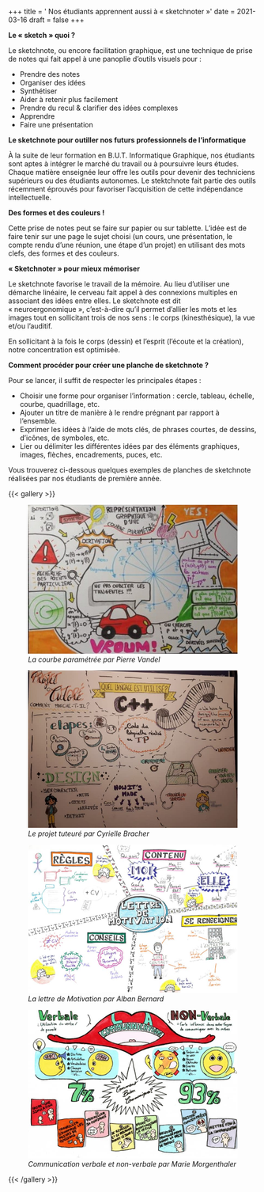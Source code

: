 +++
title = ' Nos étudiants apprennent aussi à « sketchnoter »'
date = 2021-03-16
draft = false
+++

  

**Le « sketch » quoi ?**

Le sketchnote, ou encore facilitation graphique, est une technique de prise de notes qui fait appel à une panoplie d’outils visuels pour :

*   Prendre des notes
*   Organiser des idées
*   Synthétiser
*   Aider à retenir plus facilement
*   Prendre du recul & clarifier des idées complexes
*   Apprendre
*   Faire une présentation

**Le sketchnote pour outiller nos futurs professionnels de l’informatique**

À la suite de leur formation en B.U.T. Informatique Graphique, nos étudiants sont aptes à intégrer le marché du travail ou à poursuivre leurs études. Chaque matière enseignée leur offre les outils pour devenir des techniciens supérieurs ou des étudiants autonomes. Le stektchnote fait partie des outils récemment éprouvés pour favoriser l’acquisition de cette indépendance intellectuelle.

**Des formes et des couleurs !**

Cette prise de notes peut se faire sur papier ou sur tablette. L’idée est de faire tenir sur une page le sujet choisi (un cours, une présentation, le compte rendu d’une réunion, une étape d’un projet) en utilisant des mots clefs, des formes et des couleurs.

**« Sketchnoter » pour mieux mémoriser**

Le sketchnote favorise le travail de la mémoire. Au lieu d’utiliser une démarche linéaire, le cerveau fait appel à des connexions multiples en associant des idées entre elles. Le sketchnote est dit « neuroergonomique », c’est-à-dire qu’il permet d’allier les mots et les images tout en sollicitant trois de nos sens : le corps (kinesthésique), la vue et/ou l’auditif.

En sollicitant à la fois le corps (dessin) et l’esprit (l’écoute et la création), notre concentration est optimisée.

**Comment procéder pour créer une planche de sketchnote ?**

Pour se lancer, il suffit de respecter les principales étapes :

*   Choisir une forme pour organiser l’information : cercle, tableau, échelle, courbe, quadrillage, etc.
*   Ajouter un titre de manière à le rendre prégnant par rapport à l’ensemble.
*   Exprimer les idées à l’aide de mots clés, de phrases courtes, de dessins, d’icônes, de symboles, etc.
*   Lier ou délimiter les différentes idées par des éléments graphiques, images, flèches, encadrements, puces, etc.

Vous trouverez ci-dessous quelques exemples de planches de sketchnote réalisées par nos étudiants de première année.



{{< gallery >}}
  <figure class="grid-w50">
    <picture>
      <!-- AVIF -->
      <source type="image/avif" srcset="img/1.-Representation-graphique-dune-courbe-parametree-Pierre-Vandel-min-768x367.avif">
      <!-- WebP -->
      <source type="image/webp" srcset="img/1.-Representation-graphique-dune-courbe-parametree-Pierre-Vandel-min-768x367.webp">
      <!-- JPEG de repli pour les navigateurs qui ne supportent ni AVIF ni WebP -->
      <img src="img/1.-Representation-graphique-dune-courbe-parametree-Pierre-Vandel-min-768x367%20(1).jpg" loading="lazy">
    </picture>
    <figcaption><em>La courbe paramétrée par Pierre Vandel
    </em></figcaption>
  </figure> 

  <figure class="grid-w50">
    <picture>
      <!-- AVIF -->
      <source type="image/avif" srcset="img/5.Le-PTUT-Cyrielle-Bracher-min-768x576.avif">
      <!-- WebP -->
      <source type="image/webp" srcset="img/5.Le-PTUT-Cyrielle-Bracher-min-768x576.webp">
      <!-- JPEG de repli pour les navigateurs qui ne supportent ni AVIF ni WebP -->
      <img src="img/5.Le-PTUT-Cyrielle-Bracher-min-768x576%20(1).jpg" loading="lazy">
    </picture>
    <figcaption><em>Le projet tuteuré par Cyrielle Bracher
    </em></figcaption>
  </figure> 

  <figure class="grid-w50">
    <picture>
      <!-- AVIF -->
      <source type="image/avif" srcset="img/4.La-lettre-de-motivation-Alban-Bernard-min-768x543.avif">
      <!-- WebP -->
      <source type="image/webp" srcset="img/4.La-lettre-de-motivation-Alban-Bernard-min-768x543.webp">
      <!-- JPEG de repli pour les navigateurs qui ne supportent ni AVIF ni WebP -->
      <img src="img/4.La-lettre-de-motivation-Alban-Bernard-min-768x543.jpg" loading="lazy">
    </picture>
    <figcaption><em>La lettre de Motivation par Alban Bernard
    </em></figcaption>
  </figure> 

  <figure class="grid-w50">
    <picture>
      <!-- AVIF -->
      <source type="image/avif" srcset="img/3.Communication-verbale-et-non-verbale-Marie-Morgenthaler-min-768x543.avif">
      <!-- WebP -->
      <source type="image/webp" srcset="img/3.Communication-verbale-et-non-verbale-Marie-Morgenthaler-min-768x543.webp">
      <!-- JPEG de repli pour les navigateurs qui ne supportent ni AVIF ni WebP -->
      <img src="img/3.Communication-verbale-et-non-verbale-Marie-Morgenthaler-min-768x543.jpg" loading="lazy">
    </picture>
    <figcaption><em>Communication verbale et non-verbale par Marie Morgenthaler
    </em></figcaption>
  </figure> 
{{< /gallery >}}

